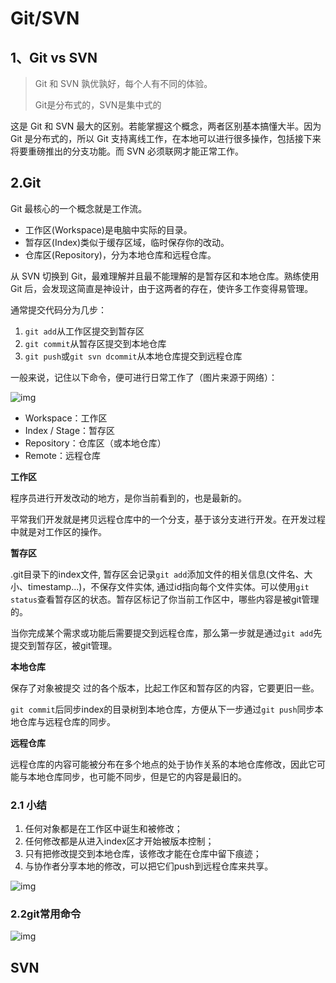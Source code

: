 # Git/SVN

## 1、Git vs SVN

> Git 和 SVN 孰优孰好，每个人有不同的体验。
>
> Git是分布式的，SVN是集中式的

这是 Git 和 SVN 最大的区别。若能掌握这个概念，两者区别基本搞懂大半。因为 Git 是分布式的，所以 Git 支持离线工作，在本地可以进行很多操作，包括接下来将要重磅推出的分支功能。而 SVN 必须联网才能正常工作。

## 2.Git

Git 最核心的一个概念就是工作流。

- 工作区(Workspace)是电脑中实际的目录。
- 暂存区(Index)类似于缓存区域，临时保存你的改动。
- 仓库区(Repository)，分为本地仓库和远程仓库。

从 SVN 切换到 Git，最难理解并且最不能理解的是暂存区和本地仓库。熟练使用 Git 后，会发现这简直是神设计，由于这两者的存在，使许多工作变得易管理。

通常提交代码分为几步：

1. `git add`从工作区提交到暂存区
2. `git commit`从暂存区提交到本地仓库
3. `git push`或`git svn dcommit`从本地仓库提交到远程仓库

一般来说，记住以下命令，便可进行日常工作了（图片来源于网络）：

![img](https://segmentfault.com/img/remote/1460000016865870?w=640&h=428)



- Workspace：工作区
- Index / Stage：暂存区
- Repository：仓库区（或本地仓库）
- Remote：远程仓库

**工作区**

程序员进行开发改动的地方，是你当前看到的，也是最新的。

平常我们开发就是拷贝远程仓库中的一个分支，基于该分支进行开发。在开发过程中就是对工作区的操作。

**暂存区**

.git目录下的index文件, 暂存区会记录`git add`添加文件的相关信息(文件名、大小、timestamp...)，不保存文件实体, 通过id指向每个文件实体。可以使用`git status`查看暂存区的状态。暂存区标记了你当前工作区中，哪些内容是被git管理的。

当你完成某个需求或功能后需要提交到远程仓库，那么第一步就是通过`git add`先提交到暂存区，被git管理。

**本地仓库**

保存了对象被提交 过的各个版本，比起工作区和暂存区的内容，它要更旧一些。

`git commit`后同步index的目录树到本地仓库，方便从下一步通过`git push`同步本地仓库与远程仓库的同步。

**远程仓库**

远程仓库的内容可能被分布在多个地点的处于协作关系的本地仓库修改，因此它可能与本地仓库同步，也可能不同步，但是它的内容是最旧的。

### 2.1 小结

1. 任何对象都是在工作区中诞生和被修改；
2. 任何修改都是从进入index区才开始被版本控制；
3. 只有把修改提交到本地仓库，该修改才能在仓库中留下痕迹；
4. 与协作者分享本地的修改，可以把它们push到远程仓库来共享。



![img](https://user-gold-cdn.xitu.io/2017/8/24/853275df464974a75ed0b6014e2e21cd?imageView2/0/w/1280/h/960/format/webp/ignore-error/1)

### 2.2git常用命令

 ![img](https://user-gold-cdn.xitu.io/2017/8/24/a6ee08b8768069315425dc685383ca79?imageView2/0/w/1280/h/960/format/webp/ignore-error/1) 

## SVN